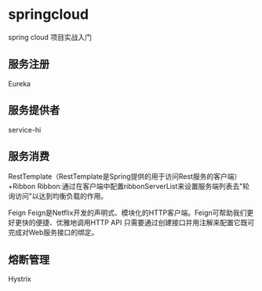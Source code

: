 # springcloud
spring cloud 项目实战入门

## 服务注册
Eureka

## 服务提供者
service-hi

## 服务消费

RestTemplate（RestTemplate是Spring提供的用于访问Rest服务的客户端）+Ribbon
Ribbon:通过在客户端中配置ribbonServerList来设置服务端列表去"轮询访问"以达到均衡负载的作用。

Feign
Feign是Netflix开发的声明式、模块化的HTTP客户端。Feign可帮助我们更好更快的便捷、优雅地调用HTTP API
只需要通过创建接口并用注解来配置它既可完成对Web服务接口的绑定。

## 熔断管理
Hystrix

